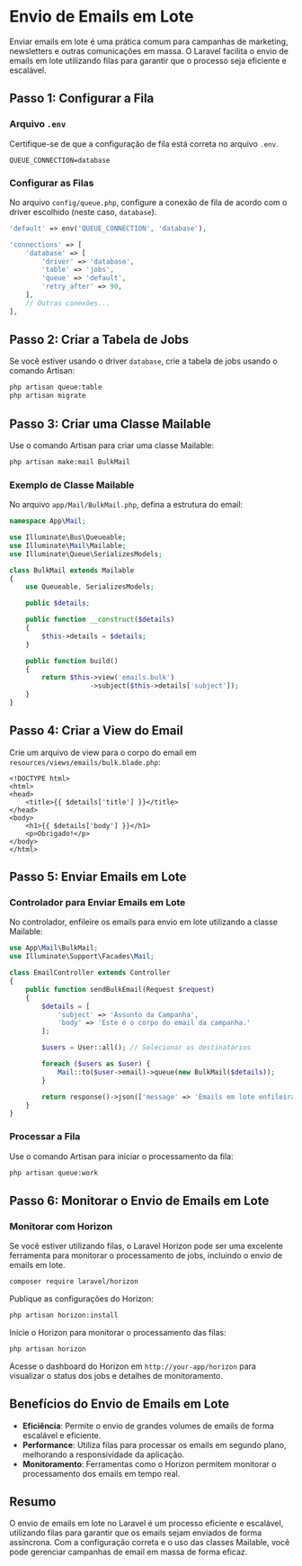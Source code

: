 # Envio de Emails em Lote

Enviar emails em lote é uma prática comum para campanhas de marketing, newsletters e outras comunicações em massa. O Laravel facilita o envio de emails em lote utilizando filas para garantir que o processo seja eficiente e escalável.

## Passo 1: Configurar a Fila

### Arquivo `.env`

Certifique-se de que a configuração de fila está correta no arquivo `.env`.

```env
QUEUE_CONNECTION=database
```

### Configurar as Filas

No arquivo `config/queue.php`, configure a conexão de fila de acordo com o driver escolhido (neste caso, `database`).

```php
'default' => env('QUEUE_CONNECTION', 'database'),

'connections' => [
    'database' => [
        'driver' => 'database',
        'table' => 'jobs',
        'queue' => 'default',
        'retry_after' => 90,
    ],
    // Outras conexões...
],
```

## Passo 2: Criar a Tabela de Jobs

Se você estiver usando o driver `database`, crie a tabela de jobs usando o comando Artisan:

```bash
php artisan queue:table
php artisan migrate
```

## Passo 3: Criar uma Classe Mailable

Use o comando Artisan para criar uma classe Mailable:

```bash
php artisan make:mail BulkMail
```

### Exemplo de Classe Mailable

No arquivo `app/Mail/BulkMail.php`, defina a estrutura do email:

```php
namespace App\Mail;

use Illuminate\Bus\Queueable;
use Illuminate\Mail\Mailable;
use Illuminate\Queue\SerializesModels;

class BulkMail extends Mailable
{
    use Queueable, SerializesModels;

    public $details;

    public function __construct($details)
    {
        $this->details = $details;
    }

    public function build()
    {
        return $this->view('emails.bulk')
                    ->subject($this->details['subject']);
    }
}
```

## Passo 4: Criar a View do Email

Crie um arquivo de view para o corpo do email em `resources/views/emails/bulk.blade.php`:

```blade
<!DOCTYPE html>
<html>
<head>
    <title>{{ $details['title'] }}</title>
</head>
<body>
    <h1>{{ $details['body'] }}</h1>
    <p>Obrigado!</p>
</body>
</html>
```

## Passo 5: Enviar Emails em Lote

### Controlador para Enviar Emails em Lote

No controlador, enfileire os emails para envio em lote utilizando a classe Mailable:

```php
use App\Mail\BulkMail;
use Illuminate\Support\Facades\Mail;

class EmailController extends Controller
{
    public function sendBulkEmail(Request $request)
    {
        $details = [
            'subject' => 'Assunto da Campanha',
            'body' => 'Este é o corpo do email da campanha.'
        ];

        $users = User::all(); // Selecionar os destinatários

        foreach ($users as $user) {
            Mail::to($user->email)->queue(new BulkMail($details));
        }

        return response()->json(['message' => 'Emails em lote enfileirados para envio']);
    }
}
```

### Processar a Fila

Use o comando Artisan para iniciar o processamento da fila:

```bash
php artisan queue:work
```

## Passo 6: Monitorar o Envio de Emails em Lote

### Monitorar com Horizon

Se você estiver utilizando filas, o Laravel Horizon pode ser uma excelente ferramenta para monitorar o processamento de jobs, incluindo o envio de emails em lote.

```bash
composer require laravel/horizon
```

Publique as configurações do Horizon:

```bash
php artisan horizon:install
```

Inicie o Horizon para monitorar o processamento das filas:

```bash
php artisan horizon
```

Acesse o dashboard do Horizon em `http://your-app/horizon` para visualizar o status dos jobs e detalhes de monitoramento.

## Benefícios do Envio de Emails em Lote

- **Eficiência**: Permite o envio de grandes volumes de emails de forma escalável e eficiente.
- **Performance**: Utiliza filas para processar os emails em segundo plano, melhorando a responsividade da aplicação.
- **Monitoramento**: Ferramentas como o Horizon permitem monitorar o processamento dos emails em tempo real.

## Resumo

O envio de emails em lote no Laravel é um processo eficiente e escalável, utilizando filas para garantir que os emails sejam enviados de forma assíncrona. Com a configuração correta e o uso das classes Mailable, você pode gerenciar campanhas de email em massa de forma eficaz.
